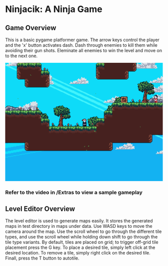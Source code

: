 # Ninjacik: A Ninja Game

## Game Overview

This is a basic pygame platformer game. The arrow keys control the player and the 'x' button activates dash. Dash through enemies to kill them while avoiding their gun shots. Eleminate all enemies to win the level and move on to the next one.

![Game View](Extras/ninjacik_game.png)

### Refer to the video in /Extras to view a sample gameplay

## Level Editor Overview

The level editor is used to generate maps easily. It stores the generated maps in test directory in maps under data. Use WASD keys to move the camera around the map. Use the scroll wheel to go through the different tile types, and use the scroll wheel while holding down shift to go through the tile type variants. By default, tiles are placed on grid; to trigger off-grid tile placement press the G key. To place a desired tile, simply left click at the desired location. To remove a tile, simply right click on the desired tile. Finall, press the T button to autotile.
